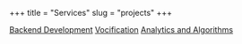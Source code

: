 +++
title = "Services"
slug = "projects"
+++

[Backend Development](backend-development)
[Vocification](vocification)
[Analytics and Algorithms](analytics-algorithms)
